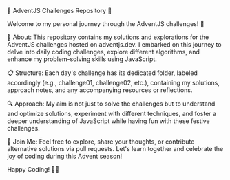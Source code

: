 🎄 AdventJS Challenges Repository 🎁

Welcome to my personal journey through the AdventJS challenges! 🚀

🌟 About:
This repository contains my solutions and explorations for the AdventJS challenges hosted on adventjs.dev. I embarked on this journey to delve into daily coding challenges, explore different algorithms, and enhance my problem-solving skills using JavaScript.

📋 Structure:
Each day's challenge has its dedicated folder, labeled accordingly (e.g., challenge01, challenge02, etc.), containing my solutions, approach notes, and any accompanying resources or reflections.

🔍 Approach:
My aim is not just to solve the challenges but to understand and optimize solutions, experiment with different techniques, and foster a deeper understanding of JavaScript while having fun with these festive challenges.

🚀 Join Me:
Feel free to explore, share your thoughts, or contribute alternative solutions via pull requests. Let's learn together and celebrate the joy of coding during this Advent season!

Happy Coding! 🌟✨